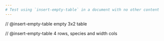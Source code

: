 ```yaml
---
# Test using `insert-empty-table` in a document with no other content
---
```


// @insert-empty-table empty 3x2 table

// @insert-empty-table 4 rows, species and width cols
